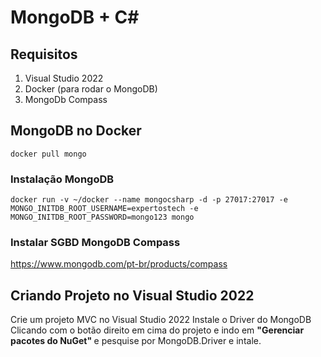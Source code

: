 # MongoDB + C#

## Requisitos

1. Visual Studio 2022
2. Docker (para rodar o MongoDB)
3. MongoDb Compass

## MongoDB no Docker
```
docker pull mongo
```
### Instalação MongoDB
```
docker run -v ~/docker --name mongocsharp -d -p 27017:27017 -e MONGO_INITDB_ROOT_USERNAME=expertostech -e MONGO_INITDB_ROOT_PASSWORD=mongo123 mongo
```

### Instalar SGBD MongoDB Compass
<https://www.mongodb.com/pt-br/products/compass>

## Criando Projeto no Visual Studio 2022

Crie um projeto MVC no Visual Studio 2022
Instale o Driver do MongoDB Clicando com o botão direito em cima do projeto e indo em <strong>"Gerenciar pacotes do NuGet" </strong>
e pesquise por MongoDB.Driver e intale.



